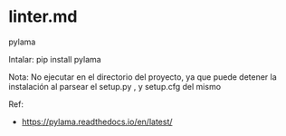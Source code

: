 # linter.md

pylama

Intalar:
 pip install pylama

 Nota: No ejecutar en el directorio del proyecto, ya que puede detener la instalación al parsear el setup.py , y setup.cfg del mismo



Ref:
 - https://pylama.readthedocs.io/en/latest/

